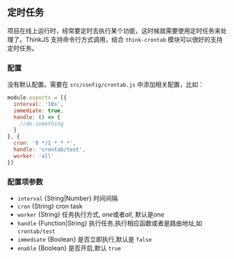 ## 定时任务

项目在线上运行时，经常要定时去执行某个功能，这时候就需要使用定时任务来处理了。ThinkJS 支持命令行方式调用，结合 `think-crontab` 模块可以很好的支持定时任务。


### 配置

没有默认配置。需要在 `src/config/crontab.js` 中添加相关配置，比如：

```javascript
module.exports = [{
  interval: '10s',
  immediate: true,
  handle: () => {
    //do something
  }
}, {
  cron: '0 */1 * * *',
  handle: 'crontab/test',
  worker: 'all'
}]
```

### 配置项参数

* `interval` {String|Number} 时间间隔
* `cron` {String} cron task
* `worker` {String} 任务执行方式, *one*或者*all*, 默认是*one*
* `handle` {Function|String} 执行任务,执行相应函数或者是路由地址,如 `crontab/test`
* `immediate` {Boolean} 是否立即执行,默认是 `false`
* `enable` {Boolean} 是否开启,默认 `true`
